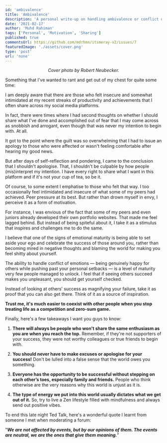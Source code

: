 ```yaml
---
id: 'ambivalence'
title: 'Ambivalence'
description: 'A personal write-up on handling ambivalence or conflict of emotions: being genuinely happy for others while pushing past your personal setbacks.'
date: '2021-02-17'
author: 'Muhd Rahiman'
tags: ['Personal', 'Motivation', 'Sharing']
published: true
commentsUrl: https://github.com/mdrhmn/itsmeray-v2/issues/7
featuredImage: './assets/cover.png'
type: 'post'
url: 'none'
---
```


<div align="center">
    <em>Cover photo by Robert Neubecker.</em>
</div>

Something that I've wanted to rant and get out of my chest for quite some time:

I am deeply aware that there are those who felt insecure and somewhat intimidated at my recent streaks of productivity and achievements that I often share across my social media platforms.

In fact, there were times where I had second thoughts on whether I should share what I've done and accomplished out of fear that I may come across as snobbish and arrogant, even though that was never my intention to begin with. At all.

It got to the point where the guilt was so overwhelming that I had to issue an apology to those who were affected or wasn't feeling comfortable after hearing my good news.

But after days of self-reflection and pondering, I came to the conclusion that I shouldn't apologise. That, I shouldn't be culpable by how people (mis)interpret my intention. I have every right to share what I want in this platform and if it's not your cup of tea, so be it.

Of course, to some extent I emphatise to those who felt that way. I too occasionally feel intimidated and insecure of what some of my peers had achieved. Peer pressure at its best. But rather than drown myself in envy, I perceive it as a form of motivation.

For instance, I was envious of the fact that some of my peers and even juniors already developed their own portfolio websites. That made me feel lagged behind. But instead of being spiteful about it, I take it as a stimulus that inspires and challenges me to do the same.

I believe that one of the signs of emotional maturity is being able to set aside your ego and celebrate the success of those around you, rather than becoming mired in negative thoughts and blaming the world for making you feel shitty about yourself.

The ability to handle conflict of emotions — being genuinely happy for others while pushing past your personal setbacks — is a level of maturity very few people managed to unlock. I feel that if seeing others succeed makes you unpleasant, you should get yourself checked.

Instead of looking at others' success as magnifying your failure, take it as proof that you can also get there. Think of it as a source of inspiration.&nbsp;

**Trust me, it's much easier to coexist with other people when you stop treating life as a competition and zero-sum game.&nbsp;**

Finally, here's a few takeaways I want you guys to know:

1.  **There will always be people who won't share the same enthusiasm as you are when you reach the top.**&nbsp;Remember, if they're not supporters of your success, they were not worthy colleagues or true friends to begin with.

2.  **You should never have to make excuses or apologise for your success!** Don't be lulled into a false sense that the world owes you something.

3.  **Everyone has the opportunity to be successful without stepping on each other’s toes, especially family and friends.** People who think otherwise are the very reasons why this world is unjust as it is.
4.  **The type of energy we put into this world usually dictates what we get out of it.** So, try to live a Zen lifestyle filled with mindfulness and always send out positive vibes.

To end this late night Ted Talk, here's a wonderful quote I learnt from someone I met when moderating a forum:&nbsp;

"**_We are not affected by events, but by our opinions of them. The events are neutral, we are the ones that give them meaning._**"&nbsp;